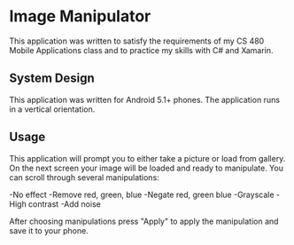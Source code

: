 # Image Manipulator
This application was written to satisfy the requirements of my CS 480 Mobile Applications class and to practice my skills with C# and Xamarin.

## System Design
This application was written for Android 5.1+ phones. The application runs in a vertical orientation. 

## Usage
This application will prompt you to either take a picture or load from gallery. On the next screen your image will be loaded and ready to manipulate. You can scroll through several manipulations:

-No effect
-Remove red, green, blue
-Negate red, green blue
-Grayscale
-High contrast
-Add noise

After choosing manipulations press "Apply" to apply the manipulation and save it to your phone.

